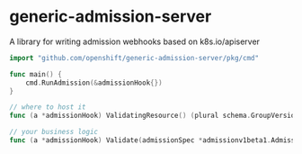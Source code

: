 # generic-admission-server
A library for writing admission webhooks based on k8s.io/apiserver


```go
import "github.com/openshift/generic-admission-server/pkg/cmd"

func main() {
	cmd.RunAdmission(&admissionHook{})
}

// where to host it
func (a *admissionHook) ValidatingResource() (plural schema.GroupVersionResource, singular string) {}

// your business logic
func (a *admissionHook) Validate(admissionSpec *admissionv1beta1.AdmissionRequest) *admissionv1beta1.AdmissionResponse {}
```
